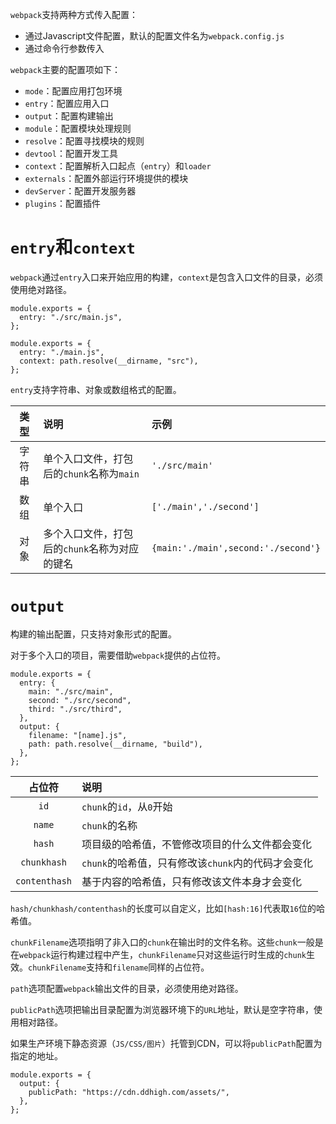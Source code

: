 `webpack`支持两种方式传入配置：

- 通过Javascript文件配置，默认的配置文件名为`webpack.config.js`
- 通过命令行参数传入

`webpack`主要的配置项如下：

- `mode`：配置应用打包环境
- `entry`：配置应用入口
- `output`：配置构建输出
- `module`：配置模块处理规则
- `resolve`：配置寻找模块的规则
- `devtool`：配置开发工具
- `context`：配置解析入口起点（`entry`）和`loader`
- `externals`：配置外部运行环境提供的模块
- `devServer`：配置开发服务器
- `plugins`：配置插件

# `entry`和`context`

`webpack`通过`entry`入口来开始应用的构建，`context`是包含入口文件的目录，必须使用绝对路径。

	module.exports = {
	  entry: "./src/main.js",
	};
	
	module.exports = {
	  entry: "./main.js",
	  context: path.resolve(__dirname, "src"),
	};

`entry`支持字符串、对象或数组格式的配置。

|类型|说明|示例|
|:---:|:----|:----|
|字符串|单个入口文件，打包后的`chunk`名称为`main`|`'./src/main'`|
|数组|单个入口|`['./main','./second']`|
|对象|多个入口文件，打包后的`chunk`名称为对应的键名|`{main:'./main',second:'./second'}`|

# `output`

构建的输出配置，只支持对象形式的配置。

对于多个入口的项目，需要借助`webpack`提供的占位符。

	module.exports = {
	  entry: {
	    main: "./src/main",
	    second: "./src/second",
	    third: "./src/third",
	  },
	  output: {
	    filename: "[name].js",
	    path: path.resolve(__dirname, "build"),
	  },
	};


|占位符|说明|
|:---:|:---|
|`id`|`chunk`的`id`，从`0`开始|
|`name`|`chunk`的名称|
|`hash`|项目级的哈希值，不管修改项目的什么文件都会变化|
|`chunkhash`|`chunk`的哈希值，只有修改该`chunk`内的代码才会变化|
|`contenthash`|基于内容的哈希值，只有修改该文件本身才会变化|

`hash/chunkhash/contenthash`的长度可以自定义，比如`[hash:16]`代表取`16`位的哈希值。

`chunkFilename`选项指明了非入口的`chunk`在输出时的文件名称。这些`chunk`一般是在`webpack`运行构建过程中产生，`chunkFilename`只对这些运行时生成的`chunk`生效。`chunkFilename`支持和`filename`同样的占位符。

`path`选项配置`webpack`输出文件的目录，必须使用绝对路径。

`publicPath`选项把输出目录配置为浏览器环境下的`URL`地址，默认是空字符串，使用相对路径。

如果生产环境下静态资源（`JS/CSS/图片`）托管到CDN，可以将`publicPath`配置为指定的地址。

	module.exports = {
	  output: {
	    publicPath: "https://cdn.ddhigh.com/assets/",
	  },
	};


